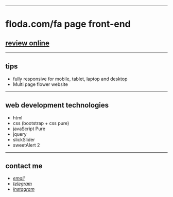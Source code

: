 
---

# floda.com/fa page front-end
## [review online](https://mohammad-zeynaly.github.io/floda-shop/)

---
## tips

* fully responsive for mobile, tablet, laptop and desktop
* Multi page flower website

---
## web development technologies
* html 
* css (bootstrap + css pure)
* javaScript Pure 
* jquery
* slickSlider
* sweetAlert 2
---
## contact me
* *[email](mailto:051.mhmdzynaly977@gmail.com)*
* *[telegram](https://t.me/zeynali2003/)*
* *[instagram](https://instagram.com/zeynali2003/)*

